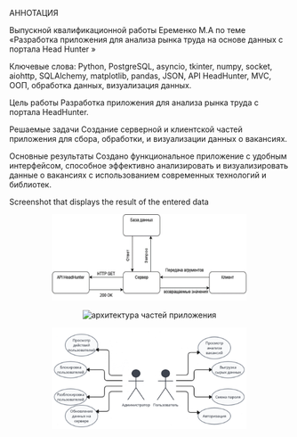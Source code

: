 АННОТАЦИЯ

Выпускной  квалификационной работы  			Еременко М.А 
по теме «Разработка приложения для анализа рынка труда на основе данных с портала Head Hunter »

Ключевые слова: Python, PostgreSQL, asyncio, tkinter, numpy, socket, aiohttp, SQLAlchemy, matplotlib, pandas, JSON, API HeadHunter, MVC, ООП, обработка данных, визуализация данных.

Цель работы 
Разработка приложения для анализа рынка труда с портала HeadHunter.


Решаемые задачи
Создание серверной и клиентской частей приложения для сбора, обработки, и 
визуализации данных о вакансиях.

Основные результаты
Создано функциональное приложение с удобным интерфейсом, способное
эффективно анализировать и визуализировать данные о вакансиях с
использованием современных технологий и библиотек.

Screenshot that displays the result of the entered data
<p align="center">
<img  src="https://github.com/Maxim-hash/analysis-of-data-from-the-Head-Hunter-portal/blob/main/images/Архитектура приложения.png"  width="350" alt="Архитектура приложения"/>
</p>
<p align="center">
<img  src="https://github.com/Maxim-hash/analysis-of-data-from-the-Head-Hunter-portal/blob/main/images/архитектура частей приложения.png"  width="350" alt="архитектура частей приложения"/>
</p>
<p align="center">
<img  src="https://github.com/Maxim-hash/analysis-of-data-from-the-Head-Hunter-portal/blob/main/images/Диаграмма прецедентов.png"  width="350" alt="Диаграмма прецедентов"/>
</p>
